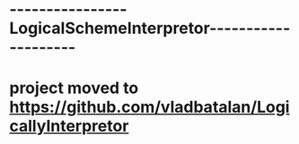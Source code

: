 # ----------------LogicalSchemeInterpretor--------------------

# project moved to https://github.com/vladbatalan/LogicallyInterpretor
